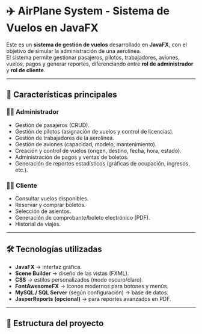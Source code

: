 # ✈️ AirPlane System - Sistema de Vuelos en JavaFX

Este es un **sistema de gestión de vuelos** desarrollado en **JavaFX**, con el objetivo de simular la administración de una aerolínea.  
El sistema permite gestionar pasajeros, pilotos, trabajadores, aviones, vuelos, pagos y generar reportes, diferenciando entre **rol de administrador** y **rol de cliente**.  

---

## 📌 Características principales

### 👨‍💼 Administrador
- Gestión de pasajeros (CRUD).
- Gestión de pilotos (asignación de vuelos y control de licencias).
- Gestión de trabajadores de la aerolínea.
- Gestión de aviones (capacidad, modelo, mantenimiento).
- Creación y control de vuelos (origen, destino, fecha, hora, estado).
- Administración de pagos y ventas de boletos.
- Generación de reportes estadísticos (gráficas de ocupación, ingresos, etc.).

### 🧑‍💻 Cliente
- Consultar vuelos disponibles.
- Reservar y comprar boletos.
- Selección de asientos.
- Generación de comprobante/boleto electrónico (PDF).
- Historial de viajes.

---

## 🛠️ Tecnologías utilizadas
- **JavaFX** → interfaz gráfica.
- **Scene Builder** → diseño de las vistas (FXML).
- **CSS** → estilos personalizados (modo oscuro/claro).
- **FontAwesomeFX** → íconos modernos para botones y menús.
- **MySQL / SQL Server** (según configuración) → base de datos.
- **JasperReports (opcional)** → para reportes avanzados en PDF.

---

## 📂 Estructura del proyecto

